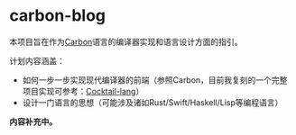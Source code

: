 # carbon-blog

本项目旨在作为[Carbon](https://github.com/carbon-language/carbon-lang)语言的编译器实现和语言设计方面的指引。

计划内容涵盖：

- 如何一步一步实现现代编译器的前端（参照Carbon，目前我复刻的一个完整项目实现可参考：[Cocktail-lang](https://github.com/CanftIn/cocktail-lang)）
- 设计一门语言的思想（可能涉及诸如Rust/Swift/Haskell/Lisp等编程语言）

**内容补充中。**